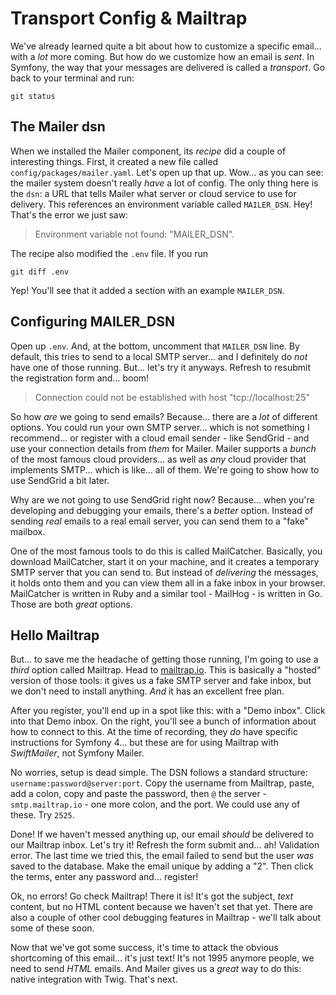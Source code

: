 # Transport Config & Mailtrap

We've already learned quite a bit about how to customize a specific email... with
a *lot* more coming. But how do we customize how an email is *sent*. In Symfony,
the way that your messages are delivered is called a *transport*. Go back to
your terminal and run:

```terminal
git status
```

## The Mailer dsn

When we installed the Mailer component, its *recipe* did a couple of interesting
things. First, it created a new file called `config/packages/mailer.yaml`. Let's
open up that up. Wow... as you can see: the mailer system doesn't really *have*
a lot of config. The only thing here is the `dsn`: a URL that tells Mailer what
server or cloud service to use for delivery. This references an environment variable
called `MAILER_DSN`. Hey! That's the error we just saw:

> Environment variable not found: "MAILER_DSN".

The recipe also modified the `.env` file. If you run

```terminal
git diff .env
```

Yep! You'll see that it added a section with an example `MAILER_DSN`.

## Configuring MAILER_DSN

Open up `.env`. And, at the bottom, uncomment that `MAILER_DSN` line. By default,
this tries to send to a local SMTP server... and I definitely do *not* have one
of those running. But... let's try it anyways. Refresh to resubmit the registration
form and... boom!

> Connection could not be established with host "tcp://localhost:25"

So how *are* we going to send emails? Because... there are a *lot* of different
options. You could run your own SMTP server... which is not something I recommend...
or register with a cloud email sender - like SendGrid - and use your connection
details from *them* for Mailer. Mailer supports a *bunch* of the most famous
cloud providers... as well as *any* cloud provider that implements SMTP... which
is like... all of them. We're going to show how to use SendGrid a bit later.

Why are we not going to use SendGrid right now? Because... when you're developing
and debugging your emails, there's a *better* option. Instead of sending *real*
emails to a real email server, you can send them to a "fake" mailbox.

One of the most famous tools to do this is called MailCatcher. Basically, you download
MailCatcher, start it on your machine, and it creates a temporary SMTP server that
you can send to. But instead of *delivering* the messages, it holds onto them and
you can view them all in a fake inbox in your browser. MailCatcher is written in
Ruby and a similar tool - MailHog - is written in Go. Those are both *great* options.

## Hello Mailtrap

But... to save me the headache of getting those running, I'm going to use a *third*
option called Mailtrap. Head to [mailtrap.io](https://mailtrap.io/blog/send-emails-in-symfony/). This is
basically a "hosted" version of those tools: it gives us a fake SMTP server and
fake inbox, but we don't need to install anything. *And* it has an excellent free
plan.

After you register, you'll end up in a spot like this: with a "Demo inbox". Click
into that Demo inbox. On the right, you'll see a bunch of information about
how to connect to this. At the time of recording, they *do* have specific instructions
for Symfony 4... but these are for using Mailtrap with *SwiftMailer*, not Symfony
Mailer.

No worries, setup is dead simple. The DSN follows a standard structure:
`username:password@server:port`. Copy the username from Mailtrap, paste,
add a colon, copy and paste the password, then `@` the server - `smtp.mailtrap.io` -
one more colon, and the port. We could use any of these. Try `2525`.

Done! If we haven't messed anything up, our email *should* be delivered
to our Mailtrap inbox. Let's try it! Refresh the form submit and... ah! Validation
error. The last time we tried this, the email failed to send but the user *was*
saved to the database. Make the email unique by adding a "2". Then click the terms,
enter any password and... register!

Ok, no errors! Go check Mailtrap! There it is! It's got the subject, *text*
content, but no HTML content because we haven't set that yet. There are also
a couple of other cool debugging features in Mailtrap - we'll talk about some of
these soon.

Now that we've got some success, it's time to attack the obvious shortcoming
of this email... it's just text! It's not 1995 anymore people, we need to send *HTML*
emails. And Mailer gives us a *great* way to do this: native integration with
Twig. That's next.
